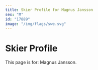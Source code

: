 ```yaml
---
title: Skier Profile for Magnus Jansson
sex: "M"
id: "17889"
image: "/img/flags/swe.svg" 
---
```


# Skier Profile

This page is for: Magnus Jansson.
    